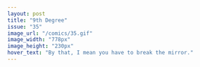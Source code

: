 ```yaml
---
layout: post
title: "9th Degree"
issue: "35"
image_url: "/comics/35.gif"
image_width: "778px"
image_height: "230px"
hover_text: "By that, I mean you have to break the mirror."
---
```



